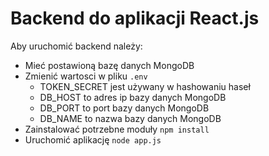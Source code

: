 # Backend do aplikacji React.js

Aby uruchomić backend należy:
- Mieć postawioną bazę danych MongoDB
- Zmienić wartosci w pliku `.env`
    - TOKEN_SECRET jest używany w hashowaniu haseł
    - DB_HOST to adres ip bazy danych MongoDB
    - DB_PORT to port bazy danych MongoDB
    - DB_NAME to nazwa bazy danych MongoDB
- Zainstalować potrzebne moduły `npm install`
- Uruchomić aplikację `node app.js`
